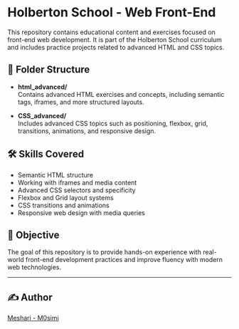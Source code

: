 # Holberton School - Web Front-End

This repository contains educational content and exercises focused on front-end web development. It is part of the Holberton School curriculum and includes practice projects related to advanced HTML and CSS topics.

## 📁 Folder Structure

- **html_advanced/**  
  Contains advanced HTML exercises and concepts, including semantic tags, iframes, and more structured layouts.

- **CSS_advanced/**  
  Includes advanced CSS topics such as positioning, flexbox, grid, transitions, animations, and responsive design.

## 🛠 Skills Covered

- Semantic HTML structure
- Working with iframes and media content
- Advanced CSS selectors and specificity
- Flexbox and Grid layout systems
- CSS transitions and animations
- Responsive web design with media queries

## 🧠 Objective

The goal of this repository is to provide hands-on experience with real-world front-end development practices and improve fluency with modern web technologies.

---

## ✍️ Author
[Meshari - M0simi](https://github.com/M0simi)
